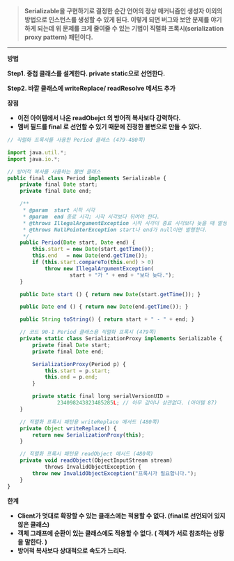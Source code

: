 > **Serializable을 구현하기로 결정한 순간 언어의 정상 매커니즘인 생성자 이외의 방법으로 인스턴스를 생성할 수 있게 된다.
이렇게 되면 버그와 보안 문제를 야기하게 되는데 
위 문제를 크게 줄여줄 수 있는 기법이  직렬화 프록시(serialization proxy pattern) 패턴이다.**
> 

****

**방법**

**Step1. 중첩 클래스를 설계한다.  private static으로 선언한다.**

**Step2. 바깥 클래스에 writeReplace/ readResolve 메서드 추가**

         

**장점** 

- **이전 아이템에서 나온 readObejct 의 방어적 복사보다 강력하다.**
- **멤버 필드를 final 로 선언할 수 있기 때문에 진정한 불변으로 만들 수 있다.**

```jsx
// 직렬화 프록시를 사용한 Period 클래스 (479-480쪽)

import java.util.*;
import java.io.*;

// 방어적 복사를 사용하는 불변 클래스
public final class Period implements Serializable {
    private final Date start;
    private final Date end;

    /**
     * @param  start 시작 시각
     * @param  end 종료 시각; 시작 시각보다 뒤여야 한다.
     * @throws IllegalArgumentException 시작 시각이 종료 시각보다 늦을 때 발생한다.
     * @throws NullPointerException start나 end가 null이면 발행한다.
     */
    public Period(Date start, Date end) {
        this.start = new Date(start.getTime());
        this.end   = new Date(end.getTime());
        if (this.start.compareTo(this.end) > 0)
            throw new IllegalArgumentException(
                    start + "가 " + end + "보다 늦다.");
    }

    public Date start () { return new Date(start.getTime()); }

    public Date end () { return new Date(end.getTime()); }

    public String toString() { return start + " - " + end; }

    // 코드 90-1 Period 클래스용 직렬화 프록시 (479쪽)
    private static class SerializationProxy implements Serializable {
        private final Date start;
        private final Date end;

        SerializationProxy(Period p) {
            this.start = p.start;
            this.end = p.end;
        }

        private static final long serialVersionUID =
                234098243823485285L; // 아무 값이나 상관없다. (아이템 87)
    }

    // 직렬화 프록시 패턴용 writeReplace 메서드 (480쪽)
    private Object writeReplace() {
        return new SerializationProxy(this);
    }

    // 직렬화 프록시 패턴용 readObject 메서드 (480쪽)
    private void readObject(ObjectInputStream stream)
            throws InvalidObjectException {
        throw new InvalidObjectException("프록시가 필요합니다.");
    }
}
```

**한계** 

- **Client가 멋대로 확장할 수 있는 클래스에는 적용할 수 없다. (final로 선언되어 있지 않은 클래스)**
- **객체 그래프에 순환이 있는 클래스에도 적용할 수 없다. ( 객체가 서로 참조하는 상황을 말한다. )**
- **방어적 복사보다 상대적으로 속도가 느리다.**
